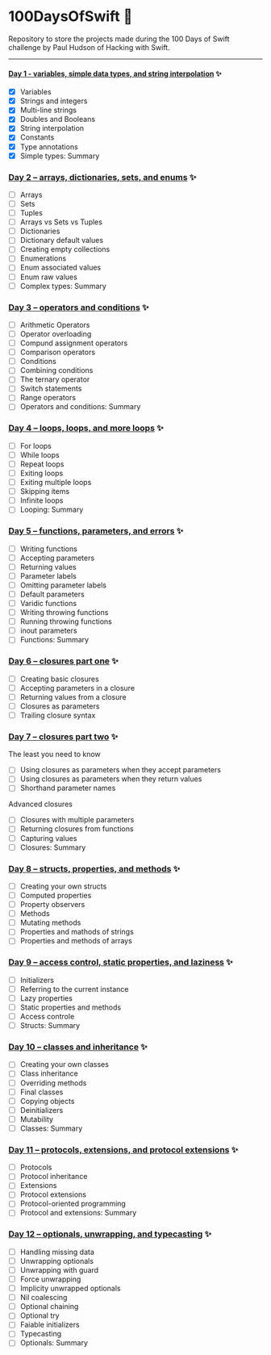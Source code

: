 # 100DaysOfSwift 📱

 Repository to store the projects made during the 100 Days of Swift challenge by Paul Hudson of Hacking with Swift.
 
 ---
 
 #### [Day 1 - variables, simple data types, and string interpolation](https://www.hackingwithswift.com/100/1) ✨
 
- [x] Variables
- [x] Strings and integers
- [x] Multi-line strings
- [x] Doubles and Booleans
- [x] String interpolation
- [x] Constants
- [x] Type annotations
- [x] Simple types: Summary

### [Day 2 – arrays, dictionaries, sets, and enums](https://www.hackingwithswift.com/100/2) ✨

- [ ] Arrays
- [ ] Sets
- [ ] Tuples
- [ ] Arrays vs Sets vs Tuples
- [ ] Dictionaries
- [ ] Dictionary default values
- [ ] Creating empty collections
- [ ] Enumerations
- [ ] Enum associated values
- [ ] Enum raw values
- [ ] Complex types: Summary

### [Day 3 – operators and conditions](https://www.hackingwithswift.com/100/3) ✨

- [ ] Arithmetic Operators
- [ ] Operator overloading
- [ ] Compund assignment operators
- [ ] Comparison operators
- [ ] Conditions
- [ ] Combining conditions
- [ ] The ternary operator
- [ ] Switch statements
- [ ] Range operators
- [ ] Operators and conditions: Summary

### [Day 4 – loops, loops, and more loops](https://www.hackingwithswift.com/100/4) ✨

- [ ] For loops
- [ ] While loops
- [ ] Repeat loops
- [ ] Exiting loops
- [ ] Exiting multiple loops
- [ ] Skipping items
- [ ] Infinite loops
- [ ] Looping: Summary

### [Day 5 – functions, parameters, and errors](https://www.hackingwithswift.com/100/5) ✨

- [ ] Writing functions
- [ ] Accepting parameters
- [ ] Returning values
- [ ] Parameter labels
- [ ] Omitting parameter labels
- [ ] Default parameters
- [ ] Varidic functions
- [ ] Writing throwing functions
- [ ] Running throwing functions
- [ ] inout parameters
- [ ] Functions: Summary

### [Day 6 – closures part one](https://www.hackingwithswift.com/100/6) ✨

- [ ] Creating basic closures
- [ ] Accepting parameters in a closure
- [ ] Returning values from a closure
- [ ] Closures as parameters
- [ ] Trailing closure syntax

### [Day 7 – closures part two](https://www.hackingwithswift.com/100/7) ✨

The least you need to know

- [ ] Using closures as parameters when they accept parameters
- [ ] Using closures as parameters when they return values
- [ ] Shorthand parameter names

Advanced closures

- [ ] Closures with multiple parameters
- [ ] Returning closures from functions
- [ ] Capturing values
- [ ] Closures: Summary

### [Day 8 – structs, properties, and methods](https://www.hackingwithswift.com/100/8) ✨

- [ ] Creating your own structs
- [ ] Computed properties
- [ ] Property observers
- [ ] Methods
- [ ] Mutating methods
- [ ] Properties and mathods of strings
- [ ] Properties and methods of arrays

### [Day 9 – access control, static properties, and laziness](https://www.hackingwithswift.com/100/9) ✨

- [ ] Initializers
- [ ] Referring to the current instance
- [ ] Lazy properties
- [ ] Static properties and methods
- [ ] Access controle
- [ ] Structs: Summary

### [Day 10 – classes and inheritance](https://www.hackingwithswift.com/100/10) ✨

 - [ ] Creating your own classes
 - [ ] Class inheritance
 - [ ] Overriding methods
 - [ ] Final classes
 - [ ] Copying objects
 - [ ] Deinitializers
 - [ ] Mutability
 - [ ] Classes: Summary

### [Day 11 – protocols, extensions, and protocol extensions](https://www.hackingwithswift.com/100/11) ✨

- [ ] Protocols
- [ ] Protocol inheritance
- [ ] Extensions
- [ ] Protocol extensions
- [ ] Protocol-oriented programming
- [ ] Protocol and extensions: Summary 

### [Day 12 – optionals, unwrapping, and typecasting](https://www.hackingwithswift.com/100/12) ✨

- [ ] Handling missing data
- [ ] Unwrapping optionals
- [ ] Unwrapping with guard
- [ ] Force unwrapping
- [ ] Implicity unwrapped optionals
- [ ] Nil coalescing
- [ ] Optional chaining
- [ ] Optional try
- [ ] Faiable initializers
- [ ] Typecasting
- [ ] Optionals: Summary
